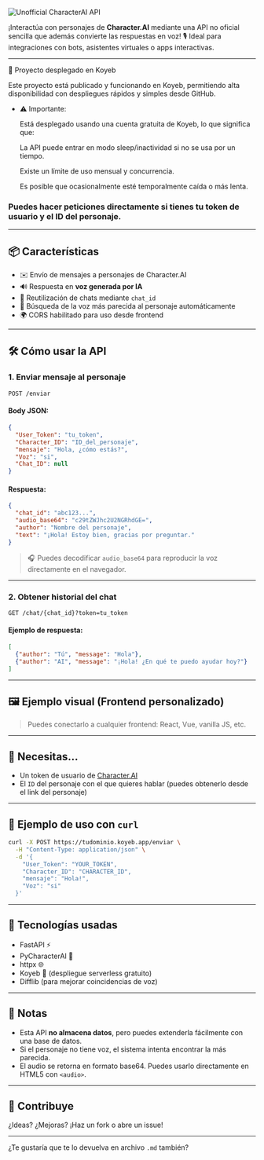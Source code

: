 ![Unofficial CharacterAI API](./assets/unofficial-characterai-api.png)

¡Interactúa con personajes de **Character.AI** mediante una API no oficial sencilla que además convierte las respuestas en voz!
🎙️ Ideal para integraciones con bots, asistentes virtuales o apps interactivas.

---

🚀 Proyecto desplegado en Koyeb

Este proyecto está publicado y funcionando en Koyeb, permitiendo alta disponibilidad con despliegues rápidos y simples desde GitHub.

 - ⚠️ Importante:

    Está desplegado usando una cuenta gratuita de Koyeb, lo que significa que:
    
    La API puede entrar en modo sleep/inactividad si no se usa por un tiempo.
    
    Existe un límite de uso mensual y concurrencia.
    
    Es posible que ocasionalmente esté temporalmente caída o más lenta.
  
 ### Puedes hacer peticiones directamente si tienes tu token de usuario y el ID del personaje.
---

## 📦 Características

* ✉️ Envío de mensajes a personajes de Character.AI
* 🔊 Respuesta en **voz generada por IA**
* 🔄 Reutilización de chats mediante `chat_id`
* 🎯 Búsqueda de la voz más parecida al personaje automáticamente
* 🌍 CORS habilitado para uso desde frontend

---

## 🛠️ Cómo usar la API

### 1. **Enviar mensaje al personaje**

```http
POST /enviar
```

#### Body JSON:

```json
{
  "User_Token": "tu_token",
  "Character_ID": "ID_del_personaje",
  "mensaje": "Hola, ¿cómo estás?",
  "Voz": "si",
  "Chat_ID": null
}
```

#### Respuesta:

```json
{
  "chat_id": "abc123...",
  "audio_base64": "c29tZWJhc2U2NGRhdGE=",
  "author": "Nombre del personaje",
  "text": "¡Hola! Estoy bien, gracias por preguntar."
}
```

> 🎧 Puedes decodificar `audio_base64` para reproducir la voz directamente en el navegador.

---

### 2. **Obtener historial del chat**

```http
GET /chat/{chat_id}?token=tu_token
```

#### Ejemplo de respuesta:

```json
[
  {"author": "Tú", "message": "Hola"},
  {"author": "AI", "message": "¡Hola! ¿En qué te puedo ayudar hoy?"}
]
```

---

## 🖼️ Ejemplo visual (Frontend personalizado)

> Puedes conectarlo a cualquier frontend: React, Vue, vanilla JS, etc.

---

## 🔐 Necesitas...

* Un token de usuario de [Character.AI](https://character.ai/)
* El `ID` del personaje con el que quieres hablar (puedes obtenerlo desde el link del personaje)

---

## 🧪 Ejemplo de uso con `curl`

```bash
curl -X POST https://tudominio.koyeb.app/enviar \
  -H "Content-Type: application/json" \
  -d '{
    "User_Token": "YOUR_TOKEN",
    "Character_ID": "CHARACTER_ID",
    "mensaje": "Hola!",
    "Voz": "si"
  }'
```

---

## 🧰 Tecnologías usadas

* FastAPI ⚡
* PyCharacterAI 🧠
* httpx 🌐
* Koyeb 🚀 (despliegue serverless gratuito)
* Difflib (para mejorar coincidencias de voz)

---

## 📌 Notas

* Esta API **no almacena datos**, pero puedes extenderla fácilmente con una base de datos.
* Si el personaje no tiene voz, el sistema intenta encontrar la más parecida.
* El audio se retorna en formato base64. Puedes usarlo directamente en HTML5 con `<audio>`.

---

## 🤝 Contribuye

¿Ideas? ¿Mejoras? ¡Haz un fork o abre un issue!

---

¿Te gustaría que te lo devuelva en archivo `.md` también?
